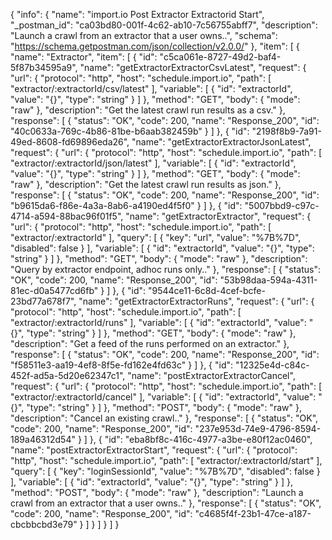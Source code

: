 {
  "info": {
    "name": "import.io Post Extractor Extractorid Start",
    "_postman_id": "ca03bd80-001f-4c62-ab10-7c56755abff7",
    "description": "Launch a crawl from an extractor that a user owns..",
    "schema": "https://schema.getpostman.com/json/collection/v2.0.0/"
  },
  "item": [
    {
      "name": "Extractor",
      "item": [
        {
          "id": "c5ca061e-8727-49d2-baf4-5f87b34595a9",
          "name": "getExtractorExtractorCsvLatest",
          "request": {
            "url": {
              "protocol": "http",
              "host": "schedule.import.io",
              "path": [
                "extractor/:extractorId/csv/latest"
              ],
              "variable": [
                {
                  "id": "extractorId",
                  "value": "{}",
                  "type": "string"
                }
              ]
            },
            "method": "GET",
            "body": {
              "mode": "raw"
            },
            "description": "Get the latest crawl run results as a csv."
          },
          "response": [
            {
              "status": "OK",
              "code": 200,
              "name": "Response_200",
              "id": "40c0633a-769c-4b86-81be-b6aab382459b"
            }
          ]
        },
        {
          "id": "2198f8b9-7a91-49ed-8608-fd69896eda26",
          "name": "getExtractorExtractorJsonLatest",
          "request": {
            "url": {
              "protocol": "http",
              "host": "schedule.import.io",
              "path": [
                "extractor/:extractorId/json/latest"
              ],
              "variable": [
                {
                  "id": "extractorId",
                  "value": "{}",
                  "type": "string"
                }
              ]
            },
            "method": "GET",
            "body": {
              "mode": "raw"
            },
            "description": "Get the latest crawl run results as json."
          },
          "response": [
            {
              "status": "OK",
              "code": 200,
              "name": "Response_200",
              "id": "b9615da6-f86e-4a3a-8ab6-a4190ed4f5f0"
            }
          ]
        },
        {
          "id": "5007bbd9-c97c-4714-a594-88bac96f01f5",
          "name": "getExtractorExtractor",
          "request": {
            "url": {
              "protocol": "http",
              "host": "schedule.import.io",
              "path": [
                "extractor/:extractorId"
              ],
              "query": [
                {
                  "key": "url",
                  "value": "%7B%7D",
                  "disabled": false
                }
              ],
              "variable": [
                {
                  "id": "extractorId",
                  "value": "{}",
                  "type": "string"
                }
              ]
            },
            "method": "GET",
            "body": {
              "mode": "raw"
            },
            "description": "Query by extractor endpoint, adhoc runs only.."
          },
          "response": [
            {
              "status": "OK",
              "code": 200,
              "name": "Response_200",
              "id": "53b98daa-594a-4311-81ec-d0a5477cd6fb"
            }
          ]
        },
        {
          "id": "9544ce11-6c8d-4cef-bcfe-23bd77a678f7",
          "name": "getExtractorExtractorRuns",
          "request": {
            "url": {
              "protocol": "http",
              "host": "schedule.import.io",
              "path": [
                "extractor/:extractorId/runs"
              ],
              "variable": [
                {
                  "id": "extractorId",
                  "value": "{}",
                  "type": "string"
                }
              ]
            },
            "method": "GET",
            "body": {
              "mode": "raw"
            },
            "description": "Get a feed of the runs performed on an extractor."
          },
          "response": [
            {
              "status": "OK",
              "code": 200,
              "name": "Response_200",
              "id": "f58511e3-aa19-4ef8-8f5e-fd162e4fd63c"
            }
          ]
        },
        {
          "id": "12325e4d-c84c-452f-ad5a-5d20e62347c1",
          "name": "postExtractorExtractorCancel",
          "request": {
            "url": {
              "protocol": "http",
              "host": "schedule.import.io",
              "path": [
                "extractor/:extractorId/cancel"
              ],
              "variable": [
                {
                  "id": "extractorId",
                  "value": "{}",
                  "type": "string"
                }
              ]
            },
            "method": "POST",
            "body": {
              "mode": "raw"
            },
            "description": "Cancel an existing crawl.."
          },
          "response": [
            {
              "status": "OK",
              "code": 200,
              "name": "Response_200",
              "id": "237e953d-74e9-4796-8594-189a46312d54"
            }
          ]
        },
        {
          "id": "eba8bf8c-416c-4977-a3be-e80f12ac0460",
          "name": "postExtractorExtractorStart",
          "request": {
            "url": {
              "protocol": "http",
              "host": "schedule.import.io",
              "path": [
                "extractor/:extractorId/start"
              ],
              "query": [
                {
                  "key": "loginSessionId",
                  "value": "%7B%7D",
                  "disabled": false
                }
              ],
              "variable": [
                {
                  "id": "extractorId",
                  "value": "{}",
                  "type": "string"
                }
              ]
            },
            "method": "POST",
            "body": {
              "mode": "raw"
            },
            "description": "Launch a crawl from an extractor that a user owns.."
          },
          "response": [
            {
              "status": "OK",
              "code": 200,
              "name": "Response_200",
              "id": "c4685f4f-23b1-47ce-a187-cbcbbcbd3e79"
            }
          ]
        }
      ]
    }
  ]
}